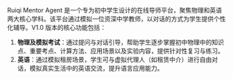 Ruiqi Mentor Agent 是一个专为初中学生设计的在线导师平台，聚焦物理和英语两大核心学科。该平台通过模拟一位资深中学教师，以对话的方式为学生提供个性化辅导。V1.0 版本的核心功能包括：

1. **物理及模拟考试**：通过提问与对话引导，帮助学生逐步掌握初中物理中的知识点、重要考点、计算方法、应用场景以及实验内容，提供针对性复习与练习。
2. **英语**：通过模拟租房场景，学生可与虚拟代理人（如租赁中介）进行自由对话，模拟真实生活中的英语交流，提升语言应用能力。

